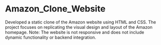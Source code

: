 # Amazon_Clone_Website
Developed a static clone of the Amazon website using HTML and CSS. 
The project focuses on replicating the visual design and layout of the Amazon homepage. 
Note: The website is not responsive and does not include dynamic functionality or backend integration.
